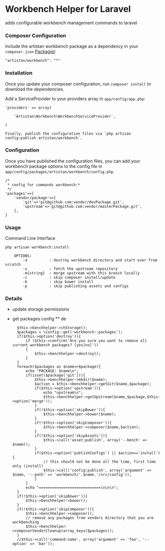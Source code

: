 Workbench Helper for Laravel
==============

adds configurable workbench management commands to laravel

### Composer Configuration

Include the artistan workbench package as a dependency in your `composer.json` [Packagist](https://packagist.org/packages/artistan/workbench):

    "artistan/workbench": "*"

### Installation

Once you update your composer configuration, run `composer install` to download the dependencies.

Add a ServiceProvider to your providers array in `app/config/app.php`:

	'providers' => array(

		'Artistan\Workbench\WorkbenchServiceProvider',

	)

	Finally, publish the configuration files via `php artisan config:publish artistan/workbench`.

### Configuration

Once you have published the configuration files, you can add your workbench package options to the config file in
`app/config/packages/artistan/workbench/config.php`.

    /*
     * config for commands workbench:*
     */
    'packages'=>[
        'vendor/package'=>[
            'git'=>'git@github.com:vendor/devPackage.git',
            'upstream'=>'git@github.com:vendor/masterPackage.git',
        ],
    ]

### Usage

Command Line Interface

    php artisan workbench:install

        OPTIONS:
            -d          : destroy workbench directory and start over from scratch
            -u          : fetch the upstream repository
            -m{string}  : merge upstream with this branch locally
            -c          : skip composer install/update
            -b          : skip bower install
            -p          : skip publishing assets and configs

### Details

* update storage permissions
* get packages config
** de


        $this->benchhelper->chStorage();
        $packages = \Config::get('workbench::packages');
        if($this->option('destroy')){
            if ($this->confirm('Are you sure you want to remove all current workbench packages? [yes|no]'))
            {
                $this->benchhelper->destroy();
            }
        }
        foreach($packages as $name=>$package){
            echo "PACKAGE: $name\n";
            if(isset($package['git'])){
                $this->benchhelper->mkdir($name);
                $action = $this->benchhelper->getGit($name,$package);
                if($this->option('upstream')){
                    echo "upstream\n";
                    $this->benchhelper->getUpstream($name,$package,$this->option('merge'));
                }
                if(!$this->option('skipBower')){
                    $this->benchhelper->bower($name);
                }
                if(!$this->option('skipComposer')){
                    $this->benchhelper->composer($name,$action);
                }
                if(!$this->option('skipAssets')){
                    $this->call('asset:publish', array('--bench' => $name));
                }
                if($this->option('publishConfigs') || $action=='install'){
                    // this should not be done all the time, first time only (install)
                    $this->call('config:publish', array('argument' => $name, '--path' => 'workbench/'.$name.'/src/config'));
                }
            }
            echo "============================\n\n\n";
        }
        if(!$this->option('skipBower')){
            $this->benchhelper->bower();
        }
        if(!$this->option('skipComposer')){
            $this->benchhelper->composer();
            // remove any packages from vendors directory that you are workbenching
            $this->benchhelper->composerVendorCleanup(array_keys($packages));
        }
        //$this->call('command:name', array('argument' => 'foo', '--option' => 'bar'));